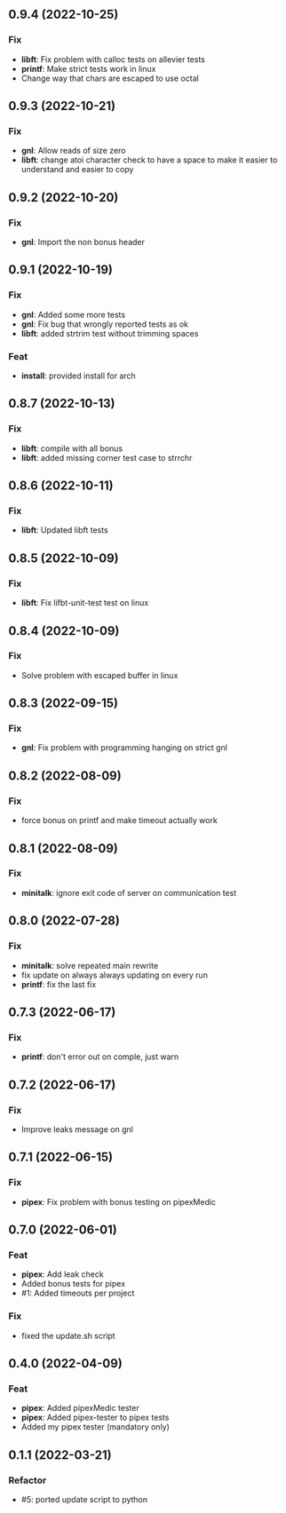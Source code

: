 ## 0.9.4 (2022-10-25)

### Fix

- **libft**: Fix problem with calloc tests on allevier tests
- **printf**: Make strict tests work in linux
- Change way that chars are escaped to use octal

## 0.9.3 (2022-10-21)

### Fix

- **gnl**: Allow reads of size zero
- **libft**: change atoi character check to have a space to make it easier to understand and easier to copy

## 0.9.2 (2022-10-20)

### Fix

- **gnl**: Import the non bonus header

## 0.9.1 (2022-10-19)

### Fix

- **gnl**: Added some more tests
- **gnl**: Fix bug that wrongly reported tests as ok
- **libft**: added strtrim test without trimming spaces

### Feat

- **install**: provided install for arch

## 0.8.7 (2022-10-13)

### Fix

- **libft**: compile with all bonus
- **libft**: added missing corner test case to strrchr

## 0.8.6 (2022-10-11)

### Fix

- **libft**: Updated libft tests

## 0.8.5 (2022-10-09)

### Fix

- **libft**: Fix lifbt-unit-test test on linux

## 0.8.4 (2022-10-09)

### Fix

- Solve problem with escaped buffer in linux

## 0.8.3 (2022-09-15)

### Fix

- **gnl**: Fix problem with programming hanging on strict gnl

## 0.8.2 (2022-08-09)

### Fix

- force bonus on printf and make timeout actually work

## 0.8.1 (2022-08-09)

### Fix

- **minitalk**: ignore exit code of server on communication test

## 0.8.0 (2022-07-28)

### Fix

- **minitalk**: solve repeated main rewrite
- fix update on always always updating on every run
- **printf**: fix the last fix

## 0.7.3 (2022-06-17)

### Fix

- **printf**: don't error out on comple, just warn

## 0.7.2 (2022-06-17)

### Fix

- Improve leaks message on gnl

## 0.7.1 (2022-06-15)

### Fix

- **pipex**: Fix problem with bonus testing on pipexMedic

## 0.7.0 (2022-06-01)

### Feat

- **pipex**: Add leak check
- Added bonus tests for pipex
- #1: Added timeouts per project

### Fix

- fixed the update.sh script

## 0.4.0 (2022-04-09)

### Feat

- **pipex**: Added pipexMedic tester
- **pipex**: Added pipex-tester to pipex tests
- Added my pipex tester (mandatory only)

## 0.1.1 (2022-03-21)

### Refactor

- #5: ported update script to python
